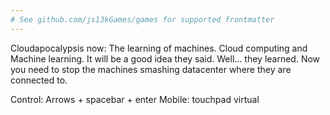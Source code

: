 ```yaml
---
# See github.com/js13kGames/games for supported frontmatter
---
```

Cloudapocalypsis now: The learning of machines.
Cloud computing and Machine learning. It will be a good idea they said. Well... they learned.
Now you need to stop the machines smashing datacenter where they are connected to.

Control: Arrows + spacebar + enter
Mobile: touchpad virtual